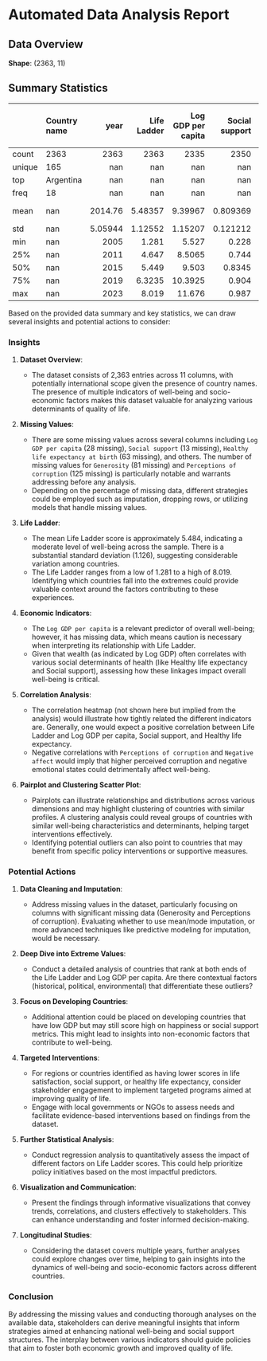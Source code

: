 # Automated Data Analysis Report

## Data Overview
**Shape**: (2363, 11)

## Summary Statistics
|        | Country name   |       year |   Life Ladder |   Log GDP per capita |   Social support |   Healthy life expectancy at birth |   Freedom to make life choices |     Generosity |   Perceptions of corruption |   Positive affect |   Negative affect |
|:-------|:---------------|-----------:|--------------:|---------------------:|-----------------:|-----------------------------------:|-------------------------------:|---------------:|----------------------------:|------------------:|------------------:|
| count  | 2363           | 2363       |    2363       |           2335       |      2350        |                         2300       |                    2327        | 2282           |                 2238        |       2339        |      2347         |
| unique | 165            |  nan       |     nan       |            nan       |       nan        |                          nan       |                     nan        |  nan           |                  nan        |        nan        |       nan         |
| top    | Argentina      |  nan       |     nan       |            nan       |       nan        |                          nan       |                     nan        |  nan           |                  nan        |        nan        |       nan         |
| freq   | 18             |  nan       |     nan       |            nan       |       nan        |                          nan       |                     nan        |  nan           |                  nan        |        nan        |       nan         |
| mean   | nan            | 2014.76    |       5.48357 |              9.39967 |         0.809369 |                           63.4018  |                       0.750282 |    9.77213e-05 |                    0.743971 |          0.651882 |         0.273151  |
| std    | nan            |    5.05944 |       1.12552 |              1.15207 |         0.121212 |                            6.84264 |                       0.139357 |    0.161388    |                    0.184865 |          0.10624  |         0.0871311 |
| min    | nan            | 2005       |       1.281   |              5.527   |         0.228    |                            6.72    |                       0.228    |   -0.34        |                    0.035    |          0.179    |         0.083     |
| 25%    | nan            | 2011       |       4.647   |              8.5065  |         0.744    |                           59.195   |                       0.661    |   -0.112       |                    0.687    |          0.572    |         0.209     |
| 50%    | nan            | 2015       |       5.449   |              9.503   |         0.8345   |                           65.1     |                       0.771    |   -0.022       |                    0.7985   |          0.663    |         0.262     |
| 75%    | nan            | 2019       |       6.3235  |             10.3925  |         0.904    |                           68.5525  |                       0.862    |    0.09375     |                    0.86775  |          0.737    |         0.326     |
| max    | nan            | 2023       |       8.019   |             11.676   |         0.987    |                           74.6     |                       0.985    |    0.7         |                    0.983    |          0.884    |         0.705     |## Narrative
Based on the provided data summary and key statistics, we can draw several insights and potential actions to consider:

### Insights

1. **Dataset Overview**:
   - The dataset consists of 2,363 entries across 11 columns, with potentially international scope given the presence of country names. The presence of multiple indicators of well-being and socio-economic factors makes this dataset valuable for analyzing various determinants of quality of life.

2. **Missing Values**:
   - There are some missing values across several columns including `Log GDP per capita` (28 missing), `Social support` (13 missing), `Healthy life expectancy at birth` (63 missing), and others. The number of missing values for `Generosity` (81 missing) and `Perceptions of corruption` (125 missing) is particularly notable and warrants addressing before any analysis.
   - Depending on the percentage of missing data, different strategies could be employed such as imputation, dropping rows, or utilizing models that handle missing values.

3. **Life Ladder**:
   - The mean Life Ladder score is approximately 5.484, indicating a moderate level of well-being across the sample. There is a substantial standard deviation (1.126), suggesting considerable variation among countries.
   - The Life Ladder ranges from a low of 1.281 to a high of 8.019. Identifying which countries fall into the extremes could provide valuable context around the factors contributing to these experiences.

4. **Economic Indicators**:
   - The `Log GDP per capita` is a relevant predictor of overall well-being; however, it has missing data, which means caution is necessary when interpreting its relationship with Life Ladder.
   - Given that wealth (as indicated by Log GDP) often correlates with various social determinants of health (like Healthy life expectancy and Social support), assessing how these linkages impact overall well-being is critical.

5. **Correlation Analysis**:
   - The correlation heatmap (not shown here but implied from the analysis) would illustrate how tightly related the different indicators are. Generally, one would expect a positive correlation between Life Ladder and Log GDP per capita, Social support, and Healthy life expectancy.
   - Negative correlations with `Perceptions of corruption` and `Negative affect` would imply that higher perceived corruption and negative emotional states could detrimentally affect well-being.

6. **Pairplot and Clustering Scatter Plot**:
   - Pairplots can illustrate relationships and distributions across various dimensions and may highlight clustering of countries with similar profiles. A clustering analysis could reveal groups of countries with similar well-being characteristics and determinants, helping target interventions effectively.
   - Identifying potential outliers can also point to countries that may benefit from specific policy interventions or supportive measures.

### Potential Actions

1. **Data Cleaning and Imputation**:
   - Address missing values in the dataset, particularly focusing on columns with significant missing data (Generosity and Perceptions of corruption). Evaluating whether to use mean/mode imputation, or more advanced techniques like predictive modeling for imputation, would be necessary.

2. **Deep Dive into Extreme Values**:
   - Conduct a detailed analysis of countries that rank at both ends of the Life Ladder and Log GDP per capita. Are there contextual factors (historical, political, environmental) that differentiate these outliers?

3. **Focus on Developing Countries**:
   - Additional attention could be placed on developing countries that have low GDP but may still score high on happiness or social support metrics. This might lead to insights into non-economic factors that contribute to well-being.

4. **Targeted Interventions**:
   - For regions or countries identified as having lower scores in life satisfaction, social support, or healthy life expectancy, consider stakeholder engagement to implement targeted programs aimed at improving quality of life. 
   - Engage with local governments or NGOs to assess needs and facilitate evidence-based interventions based on findings from the dataset.

5. **Further Statistical Analysis**:
   - Conduct regression analysis to quantitatively assess the impact of different factors on Life Ladder scores. This could help prioritize policy initiatives based on the most impactful predictors.

6. **Visualization and Communication**:
   - Present the findings through informative visualizations that convey trends, correlations, and clusters effectively to stakeholders. This can enhance understanding and foster informed decision-making.

7. **Longitudinal Studies**:
   - Considering the dataset covers multiple years, further analyses could explore changes over time, helping to gain insights into the dynamics of well-being and socio-economic factors across different countries.

### Conclusion
By addressing the missing values and conducting thorough analyses on the available data, stakeholders can derive meaningful insights that inform strategies aimed at enhancing national well-being and social support structures. The interplay between various indicators should guide policies that aim to foster both economic growth and improved quality of life.